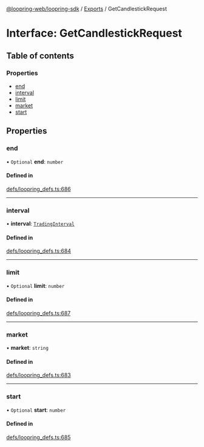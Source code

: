 [@loopring-web/loopring-sdk](../README.md) / [Exports](../modules.md) / GetCandlestickRequest

# Interface: GetCandlestickRequest

## Table of contents

### Properties

- [end](GetCandlestickRequest.md#end)
- [interval](GetCandlestickRequest.md#interval)
- [limit](GetCandlestickRequest.md#limit)
- [market](GetCandlestickRequest.md#market)
- [start](GetCandlestickRequest.md#start)

## Properties

### end

• `Optional` **end**: `number`

#### Defined in

[defs/loopring_defs.ts:686](https://github.com/Loopring/loopring_sdk/blob/fd60be9/src/defs/loopring_defs.ts#L686)

___

### interval

• **interval**: [`TradingInterval`](../enums/TradingInterval.md)

#### Defined in

[defs/loopring_defs.ts:684](https://github.com/Loopring/loopring_sdk/blob/fd60be9/src/defs/loopring_defs.ts#L684)

___

### limit

• `Optional` **limit**: `number`

#### Defined in

[defs/loopring_defs.ts:687](https://github.com/Loopring/loopring_sdk/blob/fd60be9/src/defs/loopring_defs.ts#L687)

___

### market

• **market**: `string`

#### Defined in

[defs/loopring_defs.ts:683](https://github.com/Loopring/loopring_sdk/blob/fd60be9/src/defs/loopring_defs.ts#L683)

___

### start

• `Optional` **start**: `number`

#### Defined in

[defs/loopring_defs.ts:685](https://github.com/Loopring/loopring_sdk/blob/fd60be9/src/defs/loopring_defs.ts#L685)
